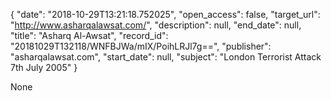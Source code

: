 {
  "date": "2018-10-29T13:21:18.752025", 
  "open_access": false, 
  "target_url": "http://www.asharqalawsat.com/", 
  "description": null, 
  "end_date": null, 
  "title": "Asharq Al-Awsat", 
  "record_id": "20181029T132118/WNFBJWa/mIX/PoihLRJl7g==", 
  "publisher": "asharqalawsat.com", 
  "start_date": null, 
  "subject": "London Terrorist Attack 7th July 2005"
}

None